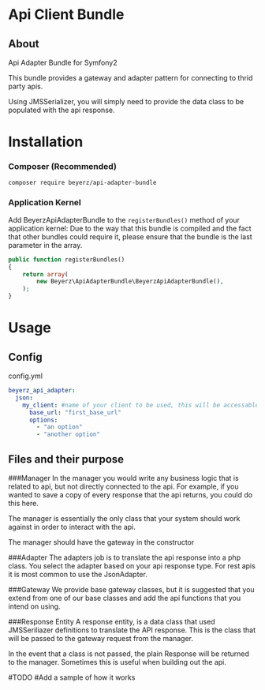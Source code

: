 # Api Client Bundle
## About
Api Adapter Bundle for Symfony2

This bundle provides a gateway and adapter pattern for connecting to thrid party apis.

Using JMSSerializer, you will simply need to provide the data class to be populated with the api response.

# Installation

### Composer (Recommended)

    composer require beyerz/api-adapter-bundle

### Application Kernel

Add BeyerzApiAdapterBundle to the `registerBundles()` method of your application kernel:
Due to the way that this bundle is compiled and the fact that other bundles could require it, please ensure that the bundle is the last parameter in the array.
```php
public function registerBundles()
{
    return array(
        new Beyerz\ApiAdapterBundle\BeyerzApiAdapterBundle(),
    );
}
```

# Usage
## Config
config.yml
```yaml
beyerz_api_adapter:
  json:
    my_client: #name of your client to be used, this will be accessable through container as beyerz_api_adapter.client.YOUR_CUSTOM_NAME
      base_url: "first_base_url"
      options:
        - "an option"
        - "another option"
```

## Files and their purpose

###Manager
In the manager you would write any business logic that is related to api, but not directly connected to the api.
For example, if you wanted to save a copy of every response that the api returns, you could do this here.

The manager is essentially the only class that your system should work against in order to interact with the api.

The manager should have the gateway in the constructor

###Adapter
The adapters job is to translate the api response into a php class. You select the adapter based on your api response type.
For rest apis it is most common to use the JsonAdapter.

###Gateway
We provide base gateway classes, but it is suggested that you extend from one of our base classes
and add the api functions that you intend on using.

###Response Entity
A response entity, is a data class that used JMSSeriliazer definitions to translate the API response.
This is the class that will be passed to the gateway request from the manager.

In the event that a class is not passed, the plain Response will be returned to the manager.
Sometimes this is useful when building out the api.

#TODO
#Add a sample of how it works
